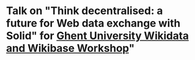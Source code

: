 # Talk on "Think decentralised: a future for Web data exchange with Solid" for [Ghent University Wikidata and Wikibase Workshop](https://www.wikidata.org/wiki/Wikidata:Events/UGent_Wikidata_and_Wikibase_Workshop_2019#Programme)"
